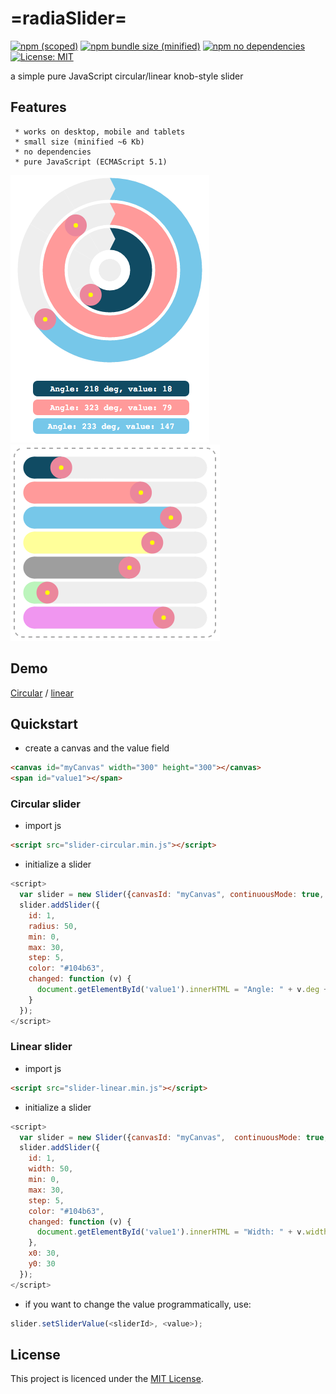 # =radiaSlider=
[![npm (scoped)](https://img.shields.io/npm/v/@maslick/radiaslider.svg)](https://www.npmjs.com/package/@maslick/radiaslider)
[![npm bundle size (minified)](https://img.shields.io/badge/minified-6Kb-green.svg)](https://www.npmjs.com/package/@maslick/radiaslider)
[![npm no dependencies](https://img.shields.io/badge/dependencies-none-green.svg)](https://www.npmjs.com/package/@maslick/radiaslider)
[![License: MIT](https://img.shields.io/badge/License-MIT-blue.svg)](https://opensource.org/licenses/MIT)

a simple pure JavaScript circular/linear knob-style slider

## Features

```
 * works on desktop, mobile and tablets
 * small size (minified ~6 Kb)
 * no dependencies
 * pure JavaScript (ECMAScript 5.1)
```

[![alt tag](screenshot.png?raw=true "radioSlider circular")](http://maslick.neocities.org/slider-circular/)
[![alt tag](screenshot3.png?raw=true "radioSlider linear horizontal")](http://maslick.neocities.org/slider-linear/)


## Demo

[Circular](http://maslick.neocities.org/slider-circular/) / [linear](http://maslick.neocities.org/slider-linear/)


## Quickstart

- create a canvas and the value field
```html
<canvas id="myCanvas" width="300" height="300"></canvas>
<span id="value1"></span>
```
### Circular slider

- import js
```html
<script src="slider-circular.min.js"></script>
```
 - initialize a slider
```js
<script>
  var slider = new Slider({canvasId: "myCanvas", continuousMode: true, x0: 150, y0: 150});
  slider.addSlider({
    id: 1,
    radius: 50,
    min: 0,
    max: 30,
    step: 5,
    color: "#104b63",
    changed: function (v) {
      document.getElementById('value1').innerHTML = "Angle: " + v.deg + " deg, value: " + v.value;
    }
  });
</script>
```

### Linear slider

- import js
```html
<script src="slider-linear.min.js"></script>
```
 - initialize a slider
```js
<script>
  var slider = new Slider({canvasId: "myCanvas",  continuousMode: true,  vertical: false});
  slider.addSlider({
    id: 1,
    width: 50,
    min: 0,
    max: 30,
    step: 5,
    color: "#104b63",
    changed: function (v) {
      document.getElementById('value1').innerHTML = "Width: " + v.width + " px, value: " + v.value;
    },
    x0: 30,
    y0: 30
  });
</script>
```

- if you want to change the value programmatically, use:
```js
slider.setSliderValue(<sliderId>, <value>);
```

## License

This project is licenced under the [MIT License](http://opensource.org/licenses/mit-license.html).
